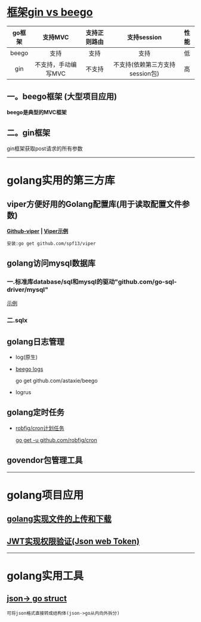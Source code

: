 # [框架gin vs beego](https://www.imooc.com/video/18638)

go框架|支持MVC|支持正则路由|支持session|性能
:---:|:---:|:---:|:---:|:---:
beego|支持            |支持   | 支持|低
gin  |不支持，手动编写MVC|不支持 |不支持(依赖第三方支持session包)|高

## 一。beego框架 (大型项目应用)

**beego是典型的MVC框架**

## 二。gin框架

gin框架获取post请求的所有参数

-----------------------------------------

# golang实用的第三方库

## viper方便好用的Golang配置库(用于读取配置文件参数)

**[Github-viper](https://github.com/spf13/viper) | [Viper示例](resources/gosrc/viper.txt)**

    安装:go get github.com/spf13/viper

## golang访问mysql数据库

### 一.标准库database/sql和mysql的驱动"github.com/go-sql-driver/mysql"

[示例](https://blog.csdn.net/lengyuezuixue/article/details/79148762)

### 二.sqlx

## golang日志管理

+ log(原生)

+ [beego logs](resources/gosrc/logs-beego.txt)

    go get github.com/astaxie/beego

+ logrus

## golang定时任务

+ [robfig/cron计划任务](https://www.cnblogs.com/zuxingyu/p/6023919.html)

    [go get -u github.com/robfig/cron]((https://studygolang.com/articles/10967))


## govendor包管理工具



-----------------------------------------

# golang项目应用

## [golang实现文件的上传和下载](resources/gosrc/文件上传和下载.txt)

## [JWT实现权限验证(Json web Token)](https://www.cnblogs.com/kaixinyufeng/p/9651304.html)


-----------------------------------------

# golang实用工具

## [json-> go struct](https://mholt.github.io/json-to-go/)

    可将json格式直接转成结构体(json->go从内向外拆分)